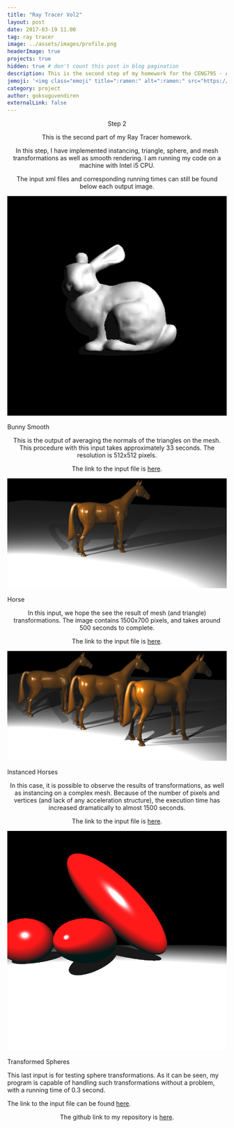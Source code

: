 ```yaml
---
title: "Ray Tracer Vol2"
layout: post
date: 2017-03-19 11.00
tag: ray tracer
image: ../assets/images/profile.png
headerImage: true
projects: true
hidden: true # don't count this post in blog pagination
description: This is the second step of my homework for the CENG795 - Advanced Ray Tracing course.
jemoji: '<img class="emoji" title=":ramen:" alt=":ramen:" src="https://assets.github.com/images/icons/emoji/unicode/1f320.png" height="20" width="20" align="absmiddle">'
category: project
author: goksuguvendiren
externalLink: false
---
```

<center> Step 2 </center>
<center>
<p>
This is the second part of my Ray Tracer homework.
</p>

<p>
In this step, I have implemented instancing, triangle, sphere, and mesh transformations as well as
 smooth rendering. I am running my code on a machine with Intel i5 CPU.
</p>

<p>
The input xml files and corresponding running times can still be found below each output image.
</p>

</center>


<p align="center">
  <img src="../assets/images/bunny_smooth.png" alt="Bunny Smooth"/>
  <figcaption>Bunny Smooth</figcaption>
</p>
<center>

<p>
This is the output of averaging the normals of the triangles on the mesh. This procedure with this input 
takes approximately 33 seconds. The resolution is 512x512 pixels.
 
The link to the input file is 
<a href="https://github.com/goksuguvendiren/AdvancedRayTracing/blob/master/inputs/2/bunny_smooth.xml">here</a>.
</p>
</center>

<p align="center">
  <img src="../assets/images/horse.png" alt="Horse"/>
  <figcaption>Horse</figcaption>
</p>

<center>
<p>
In this input, we hope the see the result of mesh (and triangle) transformations. The image contains 1500x700
pixels, and takes around 500 seconds to complete.
 
The link to the input file is 
<a href="https://github.com/goksuguvendiren/AdvancedRayTracing/blob/master/inputs/2/horse.xml">here</a>.
</p>
</center>

<p align="center">
  <img src="../assets/images/horse_instanced_highres.png" alt="Instanced Horses"/>
  <figcaption>Instanced Horses</figcaption>
</p>

<center>
<p>
In this case, it is possible to observe the results of transformations, as well as instancing on a complex
mesh. Because of the number of pixels and vertices (and lack of any acceleration structure), the execution 
time has increased dramatically to almost 1500 seconds.

The link to the input file is 
<a href="https://github.com/goksuguvendiren/AdvancedRayTracing/blob/master/inputs/2/horse_instanced.xml">here</a>.
</p>

</center>

<p align="center">
  <img src="../assets/images/spheres_transform.png" alt="Transformed Spheres"/>
  <figcaption>Transformed Spheres</figcaption>
</p>
<p>
This last input is for testing sphere transformations. As it can be seen, my program is capable of handling 
such transformations without a problem, with a running time of 0.3 second. 

The link to the input file can be found 
<a href="https://github.com/goksuguvendiren/AdvancedRayTracing/blob/master/inputs/2/spheres_transform.xml">here</a>.
</p>

<center>
<p>
The github link to my repository is <a href="https://github.com/goksuguvendiren/AdvancedRayTracing">here</a>.
</p>

</center>
